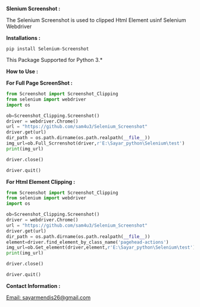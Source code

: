 **Slenium Screenshot :**

The Selenium Screenshot is used to clipped Html Element usinf Selenium Webdriver

**Installations :**

`pip install Selenium-Screenshot`

This Package Supported for Python 3.*

**How to Use :** 

**For Full Page ScreenShot :**
```python
from Screenshot import Screenshot_Clipping
from selenium import webdriver
import os

ob=Screenshot_Clipping.Screenshot()
driver = webdriver.Chrome()
url = "https://github.com/sam4u3/Selenium_Screenshot"
driver.get(url)
dir_path = os.path.dirname(os.path.realpath(__file__))
img_url=ob.Full_Scrrenshot(driver,r'E:\Sayar_python\Selenium\test')
print(img_url)

driver.close()

driver.quit()
```

**For Html Element Clipping :**

````python
from Screenshot import Screenshot_Clipping
from selenium import webdriver
import os

ob=Screenshot_Clipping.Screenshot()
driver = webdriver.Chrome()
url = "https://github.com/sam4u3/Selenium_Screenshot"
driver.get(url)
dir_path = os.path.dirname(os.path.realpath(__file__))
element=driver.find_element_by_class_name('pagehead-actions')
img_url=ob.Get_element(driver,element,r'E:\Sayar_python\Selenium\test')
print(img_url)

driver.close()

driver.quit()
````





**Contact Information :**

[Email: sayarmendis26@gmail.com](mailto::sayarmendis26@gmail.com)

